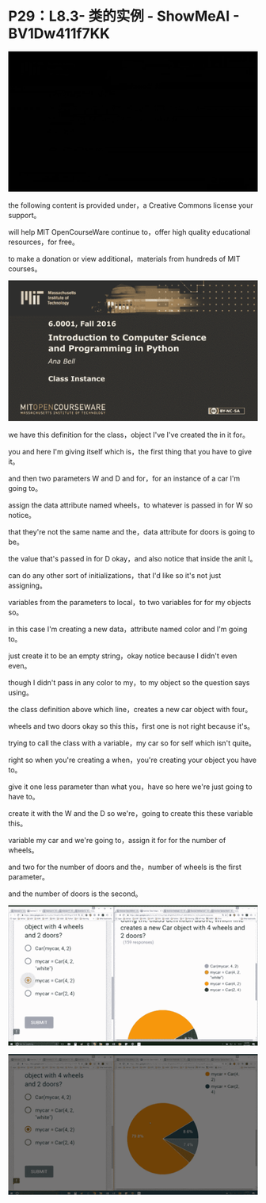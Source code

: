 # P29：L8.3- 类的实例 - ShowMeAI - BV1Dw411f7KK

![](img/7a775df83858081d82792bc5d64affcb_0.png)

the following content is provided under，a Creative Commons license your support。

will help MIT OpenCourseWare continue to，offer high quality educational resources，for free。

to make a donation or view additional，materials from hundreds of MIT courses。



![](img/7a775df83858081d82792bc5d64affcb_2.png)

we have this definition for the class，object I've I've created the in it for。

you and here I'm giving itself which is，the first thing that you have to give it。

and then two parameters W and D and for，for an instance of a car I'm going to。

assign the data attribute named wheels，to whatever is passed in for W so notice。

that they're not the same name and the，data attribute for doors is going to be。

the value that's passed in for D okay，and also notice that inside the anit I。

can do any other sort of initializations，that I'd like so it's not just assigning。

variables from the parameters to local，to two variables for for my objects so。

in this case I'm creating a new data，attribute named color and I'm going to。

just create it to be an empty string，okay notice because I didn't even even。

though I didn't pass in any color to my，to my object so the question says using。

the class definition above which line，creates a new car object with four。

wheels and two doors okay so this this，first one is not right because it's。

trying to call the class with a variable，my car so for self which isn't quite。

right so when you're creating a when，you're creating your object you have to。

give it one less parameter than what you，have so here we're just going to have to。

create it with the W and the D so we're，going to create this these variable this。

variable my car and we're going to，assign it for for the number of wheels。

and two for the number of doors and the，number of wheels is the first parameter。

and the number of doors is the second。

![](img/7a775df83858081d82792bc5d64affcb_4.png)

![](img/7a775df83858081d82792bc5d64affcb_5.png)
